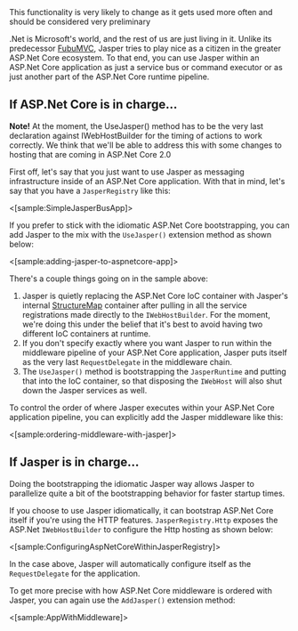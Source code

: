 <!--title:Adding Jasper to an ASP.Net Core Application-->

<div class="alert alert-info">This functionality is very likely to change as it gets used more often and should be considered very preliminary</div>

.Net is Microsoft's world, and the rest of us are just living in it. Unlike its predecessor [FubuMVC](http://fubumvc.github.io), Jasper tries to 
play nice as a citizen in the greater ASP.Net Core ecosystem. To that end, you can use Jasper within an ASP.Net Core application as
just a service bus or command executor or as just another part of the ASP.Net Core runtime pipeline.

## If ASP.Net Core is in charge...

<div class="alert alert-warning"><b>Note!</b> At the moment, the UseJasper() method has to be the very last declaration against IWebHostBuilder for the timing of actions to work correctly. We think that we'll be able to address this with some changes to hosting that are coming in ASP.Net Core 2.0</div>

First off, let's say that you just want to use Jasper as messaging infrastructure inside of an ASP.Net Core application. With that in mind, let's say that you have a `JasperRegistry` like this:

<[sample:SimpleJasperBusApp]> 

If you prefer to stick with the idiomatic ASP.Net Core bootstrapping, you can add Jasper to the
mix with the `UseJasper()` extension method as shown below:

<[sample:adding-jasper-to-aspnetcore-app]>


There's a couple things going on in the sample above:

1. Jasper is quietly replacing the ASP.Net Core IoC container with Jasper's internal [StructureMap](http://structuremap.github.io) container after pulling in all the service registrations made directly to the `IWebHostBuilder`. For the moment, we're doing this under the belief that it's best to avoid having two different IoC containers at runtime.
1. If you don't specify exactly where you want Jasper to run within the middleware pipeline of your ASP.Net Core application, Jasper puts itself as the very last `RequestDelegate` in the middleware chain.
1. The `UseJasper()` method is bootstrapping the `JasperRuntime` and putting that into the IoC container, so that disposing the `IWebHost` will also shut down the Jasper services as well.

To control the order of where Jasper executes within your ASP.Net Core application pipeline, you can
explicitly add the Jasper middleware like this:

<[sample:ordering-middleware-with-jasper]>

## If Jasper is in charge...

<div class="alert alert-success">Doing the bootstrapping the idiomatic Jasper way allows Jasper to parallelize quite a bit of the bootstrapping behavior for faster startup times.</div>

If you choose to use Jasper idiomatically, it can bootstrap ASP.Net Core itself if you're using the HTTP features. `JasperRegistry.Http` exposes the ASP.Net `IWebHostBuilder` to configure the Http hosting as shown below:

<[sample:ConfiguringAspNetCoreWithinJasperRegistry]>

In the case above, Jasper will automatically configure itself as the `RequestDelegate` for the application.

To get more precise with how ASP.Net Core middleware is ordered with Jasper, you can again use the 
`AddJasper()` extension method:

<[sample:AppWithMiddleware]>


